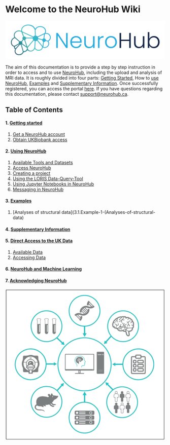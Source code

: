 # **Welcome to the NeuroHub Wiki**

![](https://github.com/neurohub/neurohub_documentation/blob/master/images/NeuroHub_RGB.png)

The aim of this documentation is to provide a step by step instruction in order to access and to use [NeuroHub](https://neurohub.ca/), including the upload and analysis of MRI data. 
It is roughly divided into four parts: [Getting Started](1.0.Getting-started), How to [use NeuroHub](2.1.Access-NeuroHub), [Examples](3.0.Examples) and [Supplementary Information](4.0.Supplementary-Information). 
Once successfully registered, you can access the portal [here](https://portal.neurohub.ca).
If you have questions regarding this documentation, please contact support@neurohub.ca.


## Table of Contents
#### 1. [Getting started](1.0.Getting-started)
  1. [Get a NeuroHub account](1.1.Get-a-NeuroHub-account)
  2. [Obtain UKBiobank access](1.2.UKBiobank-Access-Request)

#### 2. [Using NeuroHub](2.0.Using-NeuroHub)
  1. [Available Tools and Datasets](2.1.Available-Tools-and-Datasets)
  1. [Access NeuroHub](2.2.Access-NeuroHub)
  2. [Creating a project](2.3.Creating-a-project)
  4. [Using the LORIS Data-Query-Tool](2.6.Using-the-LORIS-Data-Query-Tool-(DQT))
  5. [Using Jupyter Notebooks in NeuroHub](2.4.Jupyter-Notebooks)
  6. [Messaging in NeuroHub](2.5.Messaging-in-NeuroHub)

#### 3. [Examples](3.0.Examples)
  1. [Analyses of structural data](3.1.Example-1-(Analyses-of-structural-data)

#### 4. [Supplementary Information](4.0.Supplementary-Information)

#### 5. [Direct Access to the UK Data](5.0.Direct-UK-Biobank-Access-On-Compute-Canada)
  1. [Available Data](5.1.Available-Data)  
  2. [Accessing Data](5.2.Accessing-Imaging-Data)

#### 6. [NeuroHub and Machine Learning](6.0.NeuroHub-and-Machine-Learning)

#### 7. [Acknowledging NeuroHub](7.0.Acknowledging-NeuroHub)

![](img/neurohub_cr_ov.png)
